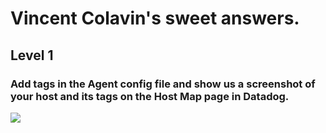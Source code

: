 # Vincent Colavin's sweet answers.

## Level 1
### Add tags in the Agent config file and show us a screenshot of your host and its tags on the Host Map page in Datadog.
<img src="http://i.imgur.com/inhJtSA.png">